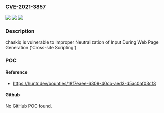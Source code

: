 ### [CVE-2021-3857](https://cve.mitre.org/cgi-bin/cvename.cgi?name=CVE-2021-3857)
![](https://img.shields.io/static/v1?label=Product&message=chaskiq%2Fchaskiq&color=blue)
![](https://img.shields.io/static/v1?label=Version&message=%3C%3D%200.9.8%20&color=brighgreen)
![](https://img.shields.io/static/v1?label=Vulnerability&message=CWE-79%20Improper%20Neutralization%20of%20Input%20During%20Web%20Page%20Generation%20('Cross-site%20Scripting')&color=brighgreen)

### Description

chaskiq is vulnerable to Improper Neutralization of Input During Web Page Generation ('Cross-site Scripting')

### POC

#### Reference
- https://huntr.dev/bounties/18f7eaee-6309-40cb-aed3-d5ac0af03cf3

#### Github
No GitHub POC found.

